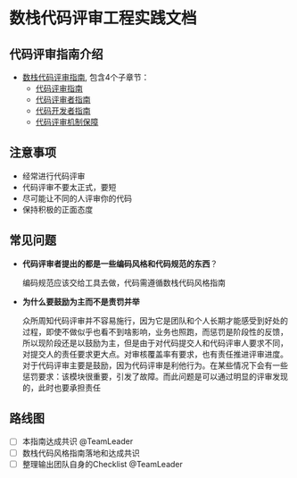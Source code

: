 # 数栈代码评审工程实践文档

## 代码评审指南介绍

* [数栈代码评审指南](review/index.md), 包含4个子章节：
  * [代码评审指南](reviewCodeReview/index.md)
  * [代码评审者指南](review/Reviewers/index.md)
  * [代码开发者指南](review/Developer/index.md)
  * [代码评审机制保障](review/Mechanism/index.md)

## 注意事项

* 经常进行代码评审
* 代码评审不要太正式，要短
* 尽可能让不同的人评审你的代码
* 保持积极的正面态度

## 常见问题

* **代码评审者提出的都是一些编码风格和代码规范的东西**？
  
   编码规范应该交给工具去做，代码需遵循数栈代码风格指南

* **为什么要鼓励为主而不是责罚并举**
  
  众所周知代码评审并不容易施行，因为它是团队和个人长期才能感受到好处的过程，即使不做似乎也看不到啥影响，业务也照跑，而惩罚是阶段性的反馈，所以现阶段还是以鼓励为主，但是由于对代码提交人和代码评审人要求不同，对提交人的责任要求更大点。对审核覆盖率有要求，也有责任推进评审进度。
对于代码评审主要是鼓励，因为代码评审是利他行为。在某些情况下会有一些惩罚要求：该模块很重要，引发了故障。而此问题是可以通过明显的评审发现的，此时也要承担责任

## 路线图

* [ ] 本指南达成共识 @TeamLeader
* [ ] 数栈代码风格指南落地和达成共识
* [ ] 整理输出团队自身的Checklist @TeamLeader
